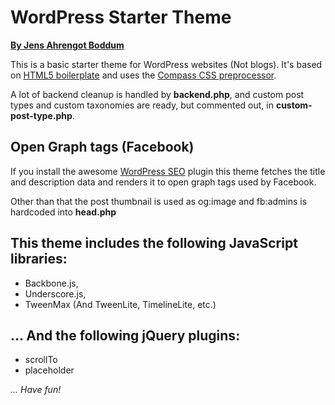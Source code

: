 # WordPress Starter Theme
**[By Jens Ahrengot Boddum](http://ahrengot.com/)**

This is a basic starter theme for WordPress websites (Not blogs). It's based on [HTML5 boilerplate](http://html5boilerplate.com/) and uses the [Compass CSS preprocessor](http://compass-style.org/).

A lot of backend cleanup is handled by **backend.php**, and custom post types and custom taxonomies are ready, but commented out, in **custom-post-type.php**.

## Open Graph tags (Facebook)
If you install the awesome [WordPress SEO](http://wordpress.org/extend/plugins/wordpress-seo/) plugin this theme fetches the title and description data and renders it to open graph tags used by Facebook.

Other than that the post thumbnail is used as og:image and fb:admins is hardcoded into **head.php**

## This theme includes the following JavaScript libraries: 
- Backbone.js, 
- Underscore.js, 
- TweenMax (And TweenLite, TimelineLite, etc.)

## … And the following jQuery plugins:
- scrollTo
- placeholder






*… Have fun!*


